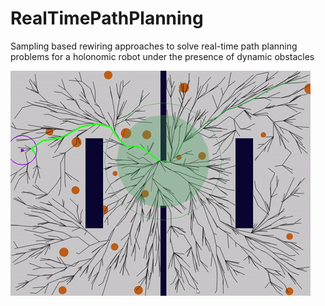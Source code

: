 # RealTimePathPlanning
Sampling based rewiring approaches to solve real-time path planning problems for a holonomic robot under the presence of dynamic obstacles

![alt text](giphy.gif "Final Simulation Results")
